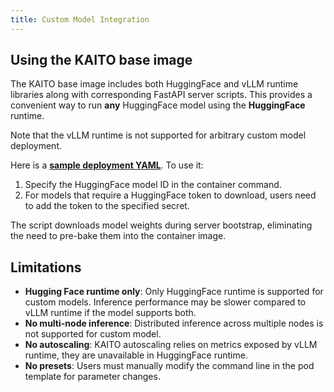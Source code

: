 ```yaml
---
title: Custom Model Integration
---
```


## Using the KAITO base image 

The KAITO base image includes both HuggingFace and vLLM runtime libraries along with corresponding FastAPI server scripts. This provides a convenient way to run **any** HuggingFace model using the **HuggingFace** runtime. 

Note that the vLLM runtime is not supported for arbitrary custom model deployment.

Here is a **[sample deployment YAML](../../examples/custom-model-integration/custom-model-deployment.yaml)**. To use it:
1. Specify the HuggingFace model ID in the container command.
2. For models that require a HuggingFace token to download, users need to add the token to the specified secret.

The script downloads model weights during server bootstrap, eliminating the need to pre-bake them into the container image.

## Limitations

- **Hugging Face runtime only**: Only HuggingFace runtime is supported for custom models. Inference performance may be slower compared to vLLM runtime if the model supports both.
- **No multi-node inference**: Distributed inference across multiple nodes is not supported for custom model.
- **No autoscaling**: KAITO autoscaling relies on metrics exposed by vLLM runtime, they are unavailable in HuggingFace runtime.
- **No presets**: Users must manually modify the command line in the pod template for parameter changes.
